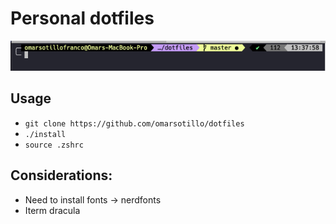 # Personal dotfiles
![Photo](./docs/example.png)

## Usage
- `git clone https://github.com/omarsotillo/dotfiles`
- `./install`
- `source .zshrc`

## Considerations:
- Need to install fonts -> nerdfonts
- Iterm dracula
